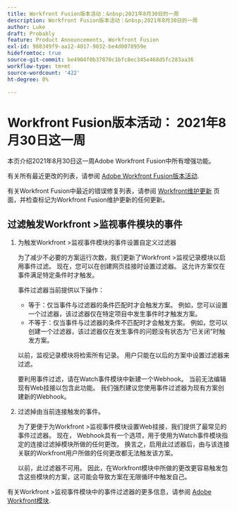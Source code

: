 ```yaml
---
title: Workfront Fusion版本活动：&nbsp;2021年8月30日的一周
description: Workfront Fusion版本活动：&nbsp;2021年8月30日的一周
author: Luke
draft: Probably
feature: Product Announcements, Workfront Fusion
exl-id: 988349f9-aa12-4017-9032-be4d0078959e
hidefromtoc: true
source-git-commit: be4904f0b37870c1bfc8ec345e468d5fc283aa36
workflow-type: tm+mt
source-wordcount: '422'
ht-degree: 0%

---
```


# Workfront Fusion版本活动： 2021年8月30日这一周

本页介绍2021年8月30日这一周Adobe Workfront Fusion中所有增强功能。

有关所有最近更改的列表，请参阅 [Adobe Workfront Fusion版本活动](../../../product-announcements/product-releases/fusion-release-activity/fusion-release-activity.md).

有关Workfront Fusion中最近的错误修复列表，请参阅 [Workfront维护更新](https://one.workfront.com/s/article/Workfront-Maintenance-Updates-1882317350) 页面，并检查标记为Workfront Fusion维护更新的任何更新。

## 过滤触发Workfront >监视事件模块的事件

1. 为触发Workfront >监视事件模块的事件设置自定义过滤器

   为了减少不必要的方案运行次数，我们更新了Workfront >监视记录模块以启用事件过滤。 现在，您可以在创建网页挂接时设置过滤器。 这允许方案仅在事件满足特定条件时才触发。

   事件过滤器当前提供以下操作：

   * 等于：仅当事件与过滤器的条件匹配时才会触发方案。 例如，您可以设置一个过滤器，该过滤器仅在特定项目中发生事件时才触发方案。
   * 不等于：仅当事件与过滤器的条件不匹配时才会触发方案。 例如，您可以创建一个过滤器，该过滤器仅在发生事件的问题没有状态为“已关闭”时触发方案。

   以前，监视记录模块将检索所有记录。 用户只能在以后的方案中设置过滤器来过滤。

   要利用事件过滤，请在Watch事件模块中新建一个Webhook。 当前无法编辑现有Web挂接以包含此功能。 我们强烈建议您使用事件过滤器为现有方案创建新的Webhook。

1. 过滤掉由当前连接触发的事件。

   为了更便于为Workfront >监视事件模块设置Web挂接，我们提供了最常见的事件过滤器。 现在， Webhook具有一个选项，用于使用为Watch事件模块指定的连接过滤掉模块所做的任何更改。 换言之，启用此过滤器后，由与该连接关联的Workfront用户所做的任何更改都无法触发该方案。

   以前，此过滤器不可用。 因此，在Workfront模块中所做的更改更容易触发包含这些模块的方案，这可能会导致方案在无限循环中触发自己。

有关Workfront >监视事件模块中的事件过滤器的更多信息，请参阅 [Adobe Workfront模块](../../../workfront-fusion/apps-and-their-modules/workfront-modules.md).

